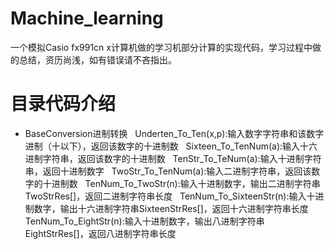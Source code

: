 # Machine_learning
一个模拟Casio fx991cn x计算机做的学习机部分计算的实现代码，学习过程中做的总结，资历尚浅，如有错误请不吝指出。

# 目录代码介绍
- BaseConversion进制转换
   &nbsp; Underten_To_Ten(x,p):输入数字字符串和该数字进制（十以下），返回该数字的十进制数
   &nbsp; Sixteen_To_TenNum(a):输入十六进制字符串，返回该数字的十进制数
   &nbsp; TenStr_To_TeNum(a):输入十进制字符串，返回十进制数字
   &nbsp; TwoStr_To_TenNum(a):输入二进制字符串，返回该数字的十进制数
   &nbsp; TenNum_To_TwoStr(n):输入十进制数字，输出二进制字符串TwoStrRes[]，返回二进制字符串长度
   &nbsp; TenNum_To_SixteenStr(n):输入十进制数字，输出十六进制字符串SixteenStrRes[]，返回十六进制字符串长度
   &nbsp; TenNum_To_EightStr(n):输入十进制数字，输出八进制字符串EightStrRes[]，返回八进制字符串长度
